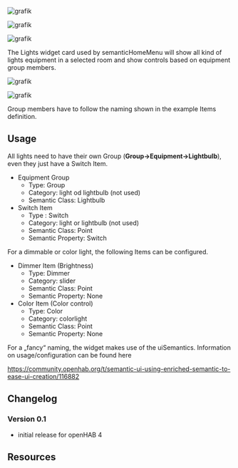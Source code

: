 ![grafik](https://github.com/hmerk/semanticHomeMenu/blob/main/screenshots/SwitchableLightOff.jpg)
  
![grafik](https://github.com/hmerk/semanticHomeMenu/blob/main/screenshots/DimmableLightOff.jpg)
  
![grafik](https://github.com/hmerk/semanticHomeMenu/blob/main/screenshots/ColorLightOff.jpg)

The Lights widget card used by semanticHomeMenu will show all kind of lights equipment in a selected room and show controls based on equipment group members.
  
![grafik](https://github.com/hmerk/semanticHomeMenu/blob/main/screenshots/DimmableLightExpanded.jpg)
  
![grafik](https://github.com/hmerk/semanticHomeMenu/blob/main/screenshots/ColorLightExpanded.jpg)

Group members have to follow the naming shown in the example Items definition.
## Usage

All lights need to have their own Group (**Group->Equipment->Lightbulb**), even they just have a Switch Item.

- Equipment Group
  - Type: Group
  - Category: light od lightbulb (not used)
  - Semantic Class: Lightbulb
- Switch Item
  - Type : Switch
  - Category: light or lightbulb (not used)
  - Semantic Class: Point
  - Semantic Property: Switch

For a dimmable or color light, the following Items can be configured.
- Dimmer Item (Brightness)
  - Type: Dimmer
  - Category: slider
  - Semantic Class: Point
  - Semantic Property: None
- Color Item (Color control)
  - Type: Color
  - Category: colorlight
  - Semantic Class: Point
  - Semantic Property: None

For a „fancy“ naming, the widget makes use of the uiSemantics.
Information on usage/configuration can be found here

https://community.openhab.org/t/semantic-ui-using-enriched-semantic-to-ease-ui-creation/116882

## Changelog
### Version 0.1
- initial release for openHAB 4

## Resources
